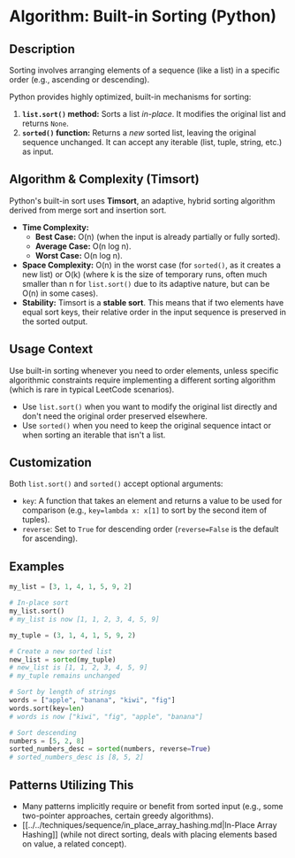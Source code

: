 # Algorithm: Built-in Sorting (Python)

## Description

Sorting involves arranging elements of a sequence (like a list) in a specific order (e.g., ascending or descending).

Python provides highly optimized, built-in mechanisms for sorting:

1.  **`list.sort()` method:** Sorts a list *in-place*. It modifies the original list and returns `None`.
2.  **`sorted()` function:** Returns a *new* sorted list, leaving the original sequence unchanged. It can accept any iterable (list, tuple, string, etc.) as input.

## Algorithm & Complexity (Timsort)

Python's built-in sort uses **Timsort**, an adaptive, hybrid sorting algorithm derived from merge sort and insertion sort.

*   **Time Complexity:**
    *   **Best Case:** O(n) (when the input is already partially or fully sorted).
    *   **Average Case:** O(n log n).
    *   **Worst Case:** O(n log n).
*   **Space Complexity:** O(n) in the worst case (for `sorted()`, as it creates a new list) or O(k) (where k is the size of temporary runs, often much smaller than n for `list.sort()` due to its adaptive nature, but can be O(n) in some cases).
*   **Stability:** Timsort is a **stable sort**. This means that if two elements have equal sort keys, their relative order in the input sequence is preserved in the sorted output.

## Usage Context

Use built-in sorting whenever you need to order elements, unless specific algorithmic constraints require implementing a different sorting algorithm (which is rare in typical LeetCode scenarios).

*   Use `list.sort()` when you want to modify the original list directly and don't need the original order preserved elsewhere.
*   Use `sorted()` when you need to keep the original sequence intact or when sorting an iterable that isn't a list.

## Customization

Both `list.sort()` and `sorted()` accept optional arguments:

*   `key`: A function that takes an element and returns a value to be used for comparison (e.g., `key=lambda x: x[1]` to sort by the second item of tuples).
*   `reverse`: Set to `True` for descending order (`reverse=False` is the default for ascending).

## Examples

```python
my_list = [3, 1, 4, 1, 5, 9, 2]

# In-place sort
my_list.sort()
# my_list is now [1, 1, 2, 3, 4, 5, 9]

my_tuple = (3, 1, 4, 1, 5, 9, 2)

# Create a new sorted list
new_list = sorted(my_tuple)
# new_list is [1, 1, 2, 3, 4, 5, 9]
# my_tuple remains unchanged

# Sort by length of strings
words = ["apple", "banana", "kiwi", "fig"]
words.sort(key=len)
# words is now ["kiwi", "fig", "apple", "banana"]

# Sort descending
numbers = [5, 2, 8]
sorted_numbers_desc = sorted(numbers, reverse=True)
# sorted_numbers_desc is [8, 5, 2]
```

## Patterns Utilizing This

*   Many patterns implicitly require or benefit from sorted input (e.g., some two-pointer approaches, certain greedy algorithms).
*   [[../../techniques/sequence/in_place_array_hashing.md|In-Place Array Hashing]] (while not direct sorting, deals with placing elements based on value, a related concept). 